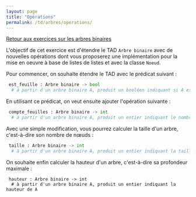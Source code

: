 ```yaml
---
layout: page
title: "Opérations"
permalink: /td/arbres/operations/
---
```


[Retour aux exercices sur les arbres binaires](../)

L'objectif de cet exercice est d'étendre le TAD `Arbre binaire` avec de nouvelles opérations dont vous proposerez une implémentation pour la mise en oeuvre à base de listes de listes et avec la classe `Noeud`.

Pour commencer, on souhaite étendre le TAD avec le prédicat suivant :

```python
 est_feuille : Arbre binaire -> bool
  # à partir d'un arbre binaire A, produit un booléen indiquant si A est une feuille
```

En utilisant ce prédicat, on veut ensuite ajouter l'opération suivante :

```python
 compte_feuilles : Arbre binaire -> int
  # à partir d'un arbre binaire A, produit un entier indiquant le nombre de feuilles de A
```

Avec une simple modification, vous pourrez calculer la taille d'un arbre, c'est-à-dire son nombre de nœuds :

```python
 taille : Arbre binaire -> int
  # à partir d'un arbre binaire A, produit un entier indiquant la taille de A
```

On souhaite enfin calculer la hauteur d'un arbre, c'est-à-dire sa profondeur maximale :

```
 hauteur : Arbre binaire -> int
  # à partir d'un arbre binaire A, produit un entier indiquant la hauteur de A
```